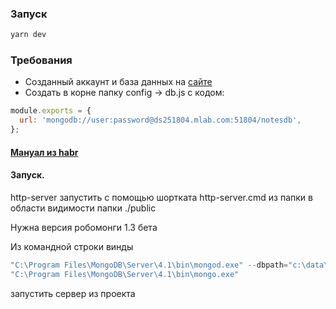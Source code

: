 ### Запуск

```js
yarn dev
```

### Требования

- Созданный аккаунт и база данных на [сайте](https://mlab.com/home)
- Создать в корне папку config -> db.js с кодом:

```js
module.exports = {
  url: 'mongodb://user:password@ds251804.mlab.com:51804/notesdb',
};
```

#### [Мануал из habr](https://habr.com/company/ruvds/blog/321104/)

#### Запуск.

http-server запустить с помощью шортката http-server.cmd из папки в области видимости папки ./public

Нужна версия робомонги 1.3 бета

Из командной строки винды

```js
"C:\Program Files\MongoDB\Server\4.1\bin\mongod.exe" --dbpath="c:\data\db"
"C:\Program Files\MongoDB\Server\4.1\bin\mongo.exe"
```

запустить сервер из проекта
